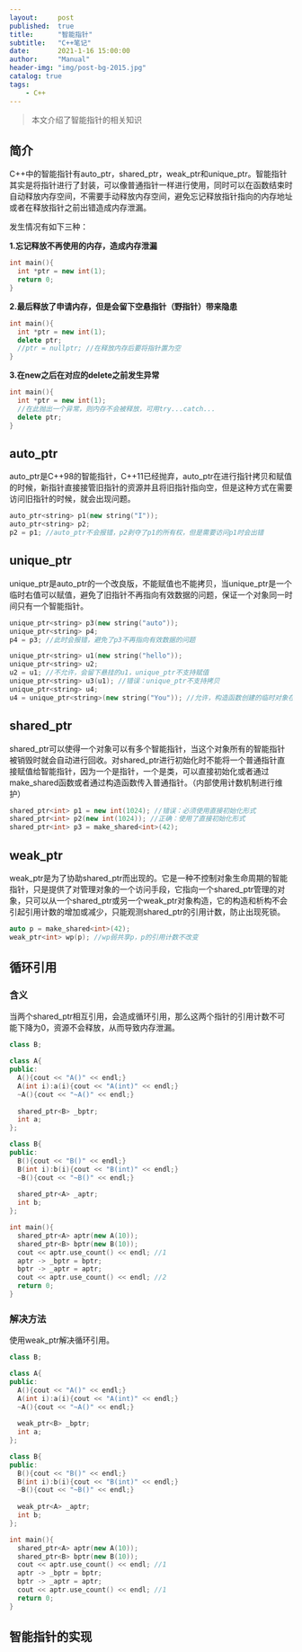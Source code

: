 ```yaml
---
layout:     post
published:  true
title:      "智能指针"
subtitle:   "C++笔记"
date:       2021-1-16 15:00:00
author:     "Manual"
header-img: "img/post-bg-2015.jpg"
catalog: true
tags:
    - C++
---
```


> 本文介绍了智能指针的相关知识

## 简介

C++中的智能指针有auto_ptr，shared_ptr，weak_ptr和unique_ptr。智能指针其实是将指针进行了封装，可以像普通指针一样进行使用，同时可以在函数结束时自动释放内存空间，不需要手动释放内存空间，避免忘记释放指针指向的内存地址或者在释放指针之前出错造成内存泄漏。

发生情况有如下三种：

**1.忘记释放不再使用的内存，造成内存泄漏**

```c++
int main(){
  int *ptr = new int(1);
  return 0;
}
```

**2.最后释放了申请内存，但是会留下空悬指针（野指针）带来隐患**

```c++
int main(){
  int *ptr = new int(1);
  delete ptr;
  //ptr = nullptr; //在释放内存后要将指针置为空
}
```

**3.在new之后在对应的delete之前发生异常**

```c++
int main(){
  int *ptr = new int(1);
  //在此抛出一个异常，则内存不会被释放，可用try...catch...
  delete ptr;
}
```

## auto_ptr

auto_ptr是C++98的智能指针，C++11已经抛弃，auto_ptr在进行指针拷贝和赋值的时候，新指针直接接管旧指针的资源并且将旧指针指向空，但是这种方式在需要访问旧指针的时候，就会出现问题。

```c++
auto_ptr<string> p1(new string("I"));
auto_ptr<string> p2;
p2 = p1; //auto_ptr不会报错，p2剥夺了p1的所有权，但是需要访问p1时会出错
```

## unique_ptr

unique_ptr是auto_ptr的一个改良版，不能赋值也不能拷贝，当unique_ptr是一个临时右值可以赋值，避免了旧指针不再指向有效数据的问题，保证一个对象同一时间只有一个智能指针。

```c++
unique_ptr<string> p3(new string("auto"));
unique_ptr<string> p4;
p4 = p3; //此时会报错，避免了p3不再指向有效数据的问题

unique_ptr<string> u1(new string("hello"));
unique_ptr<string> u2;
u2 = u1; //不允许，会留下悬挂的u1，unique_ptr不支持赋值
unique_ptr<string> u3(u1); //错误：unique_ptr不支持拷贝
unique_ptr<string> u4;
u4 = unique_ptr<string>(new string("You")); //允许，构造函数创建的临时对象在其所有权给u4后就会被摧毁，不会留下悬挂的unique_ptr
```

## shared_ptr

shared_ptr可以使得一个对象可以有多个智能指针，当这个对象所有的智能指针被销毁时就会自动进行回收。对shared_ptr进行初始化时不能将一个普通指针直接赋值给智能指针，因为一个是指针，一个是类，可以直接初始化或者通过make_shared函数或者通过构造函数传入普通指针。（内部使用计数机制进行维护）

```c++
shared_ptr<int> p1 = new int(1024); //错误：必须使用直接初始化形式
shared_ptr<int> p2(new int(1024)); //正确：使用了直接初始化形式
shared_ptr<int> p3 = make_shared<int>(42);
```

## weak_ptr

weak_ptr是为了协助shared_ptr而出现的。它是一种不控制对象生命周期的智能指针，只是提供了对管理对象的一个访问手段，它指向一个shared_ptr管理的对象，只可以从一个shared_ptr或另一个weak_ptr对象构造，它的构造和析构不会引起引用计数的增加或减少，只能观测shared_ptr的引用计数，防止出现死锁。

```c++
auto p = make_shared<int>(42);
weak_ptr<int> wp(p); //wp弱共享p，p的引用计数不改变
```

## 循环引用

### 含义

当两个shared_ptr相互引用，会造成循环引用，那么这两个指针的引用计数不可能下降为0，资源不会释放，从而导致内存泄漏。

```c++
class B;

class A{
public:
  A(){cout << "A()" << endl;}
  A(int i):a(i){cout << "A(int)" << endl;}
  ~A(){cout << "~A()" << endl;}
  
  shared_ptr<B> _bptr;
  int a;
};

class B{
public:
  B(){cout << "B()" << endl;}
  B(int i):b(i){cout << "B(int)" << endl;}
  ~B(){cout << "~B()" << endl;}
  
  shared_ptr<A> _aptr;
  int b;
};

int main(){
  shared_ptr<A> aptr(new A(10));
  shared_ptr<B> bptr(new B(10));
  cout << aptr.use_count() << endl; //1
  aptr -> _bptr = bptr;
  bptr -> _aptr = aptr;
  cout << aptr.use_count() << endl; //2
  return 0;
}
```

### 解决方法

使用weak_ptr解决循环引用。

```c++
class B;

class A{
public:
  A(){cout << "A()" << endl;}
  A(int i):a(i){cout << "A(int)" << endl;}
  ~A(){cout << "~A()" << endl;}
  
  weak_ptr<B> _bptr;
  int a;
};

class B{
public:
  B(){cout << "B()" << endl;}
  B(int i):b(i){cout << "B(int)" << endl;}
  ~B(){cout << "~B()" << endl;}
  
  weak_ptr<A> _aptr;
  int b;
};

int main(){
  shared_ptr<A> aptr(new A(10));
  shared_ptr<B> bptr(new B(10));
  cout << aptr.use_count() << endl; //1
  aptr -> _bptr = bptr;
  bptr -> _aptr = aptr;
  cout << aptr.use_count() << endl; //1
  return 0;
}
```

## 智能指针的实现

